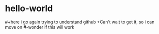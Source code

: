 # hello-world
#+here i go again trying to understand github
+Can't wait to get it, so i can move on
#-wonder if this will work
